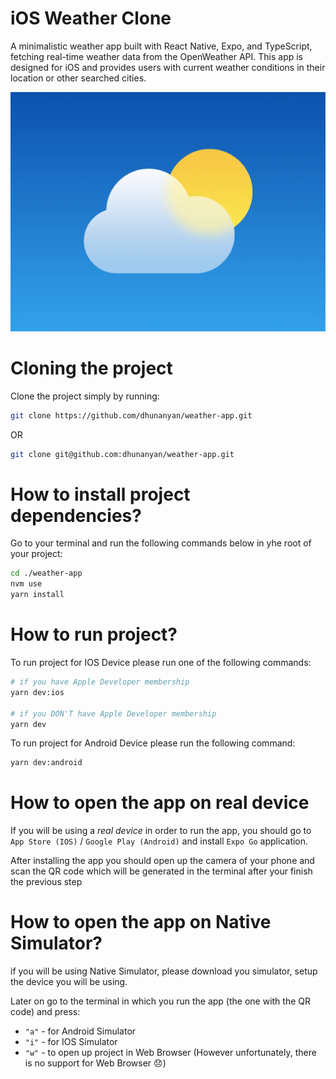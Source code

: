 # iOS Weather Clone

A minimalistic weather app built with React Native, Expo, and TypeScript, fetching real-time weather data from the OpenWeather API. This app is designed for iOS and provides users with current weather conditions in their location or other searched cities.

![Logo](./docs/weather-ios.png "Logo")

# Cloning the project

Clone the project simply by running:

```bash
git clone https://github.com/dhunanyan/weather-app.git
```

OR

```bash
git clone git@github.com:dhunanyan/weather-app.git
```

# How to install project dependencies?

Go to your terminal and run the following commands below in yhe root of your project:

```bash
cd ./weather-app
nvm use
yarn install
```

# How to run project?

To run project for IOS Device please run one of the following commands:

```bash
# if you have Apple Developer membership
yarn dev:ios

# if you DON'T have Apple Developer membership
yarn dev
```

To run project for Android Device please run the following command:

```bash
yarn dev:android
```

# How to open the app on real device

If you will be using a _real device_ in order to run the app, you should go to `App Store (IOS)` / `Google Play (Android)` and install `Expo Go` application.

After installing the app you should open up the camera of your phone and scan the QR code which will be generated in the terminal after your finish the previous step

# How to open the app on Native Simulator?

if you will be using Native Simulator, please download you simulator, setup the device you will be using.

Later on go to the terminal in which you run the app (the one with the QR code) and press:

- `"a"` - for Android Simulator
- `"i"` - for IOS Simulator
- `"w"` - to open up project in Web Browser (However unfortunately, there is no support for Web Browser :disappointed:)

